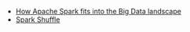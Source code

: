 - [How Apache Spark fits into the Big Data landscape](http://www.slideshare.net/pacoid/how-spark-fits-into-the-big-data-landscape?next_slideshow=1)
- [Spark Shuffle](http://www.scribd.com/doc/295013474/Sparkshuffleintroduction-141228034437-Conversion-Gate01#scribd)
